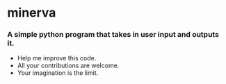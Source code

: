 # minerva
### A simple python program that takes in user input and outputs it.
+ Help me improve this code.
+ All your contributions are welcome.
+ Your imagination is the limit.
